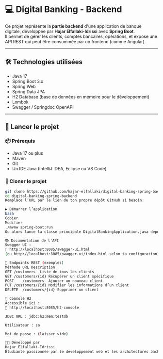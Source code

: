 # 💻 Digital Banking - Backend

Ce projet représente la **partie backend** d'une application de banque digitale, développée par **Hajar Elfallaki-Idrissi** avec **Spring Boot**.  
Il permet de gérer les clients, comptes bancaires, opérations, et expose une API REST qui peut être consommée par un frontend (comme Angular).

---

## 🛠️ Technologies utilisées

- Java 17
- Spring Boot 3.x
- Spring Web
- Spring Data JPA
- H2 Database (base de données en mémoire pour le développement)
- Lombok
- Swagger / Springdoc OpenAPI

---

## 🚀 Lancer le projet

### 📦 Prérequis

- Java 17 ou plus
- Maven
- Git
- Un IDE Java (IntelliJ IDEA, Eclipse ou VS Code)

### 📁 Cloner le projet

```bash
git clone https://github.com/hajar-elfallaki/digital-banking-spring-backend.git
cd digital-banking-spring-backend
Remplace l’URL par le lien de ton propre dépôt GitHub si besoin.

▶️ Démarrer l’application
bash
Copier
Modifier
./mvnw spring-boot:run
Ou alors lance la classe principale DigitalBankingApplication.java depuis ton IDE.

📚 Documentation de l’API
Swagger UI :
🔗 http://localhost:8085/swagger-ui.html
(ou http://localhost:8085/swagger-ui/index.html selon ta configuration)

🔄 Endpoints REST (exemples)
Méthode	URL	Description
GET	/customers	Liste de tous les clients
GET	/customers/{id}	Récupérer un client spécifique
POST	/customers	Ajouter un nouveau client
PUT	/customers/{id}	Modifier les informations d’un client
DELETE	/customers/{id}	Supprimer un client

🧪 Console H2
Accessible ici :
🔗 http://localhost:8085/h2-console

JDBC URL : jdbc:h2:mem:testdb

Utilisateur : sa

Mot de passe : (laisser vide)

👩‍💻 Développé par
Hajar Elfallaki-Idrissi
Étudiante passionnée par le développement web et les architectures backend modernes.

